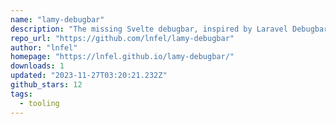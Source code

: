 ```yaml
---
name: "lamy-debugbar"
description: "The missing Svelte debugbar, inspired by Laravel Debugbar."
repo_url: "https://github.com/lnfel/lamy-debugbar"
author: "lnfel"
homepage: "https://lnfel.github.io/lamy-debugbar/"
downloads: 1
updated: "2023-11-27T03:20:21.232Z"
github_stars: 12
tags: 
  - tooling
---
```

